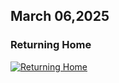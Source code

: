 ## March 06,2025

### Returning Home

[![Returning Home](https://raw.githubusercontent.com/linusjf/RIAY/main/March/jpgs/Day65.jpg)](https://youtu.be/shHa5FsnPEM "Returning Home")

